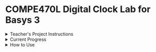 # COMPE470L Digital Clock Lab for Basys 3

<details>
	<summary> Teacher's Project Instructions </summary>
This lab is to create a digital clock of your own design.  As a minimum, it must display the time on the 7 segment LED display using multiplexing of the digits at a rate of exactly 50Hz (1/50Hz= 20 mS for all 4 digits and each digit must be on for 5 mS = 20 mS/4). You must demonstrate the timing accuracy using the scope or the logic analyzer.  

The minimum design for a C grade must display the time and blink the minutes' digit decimal point once per second (on for 0.5 sec, off for 0.5 sec). You must also allow setting the time using the push buttons and switches. The push buttons and DIP switches may be used however you like, but you must be able to set the hours and minutes.  That represents the  minimum required for a C grade on this lab.  

Other things to add for a grade better than C: push buttons and switches can be used to select optional display of seconds, date, alarm time, snooze, enable/disable features, stopwatch, kitchen countdown timer, audio beep output, or anything else you can think of.

NOTE: This is an individual, one-student per project effort, so you must design and implement this project on your own. You may work with others on debugging.  You may help each other out, but the design and code must be your own, or from your previous lab assignments (and identified as such).   You must also write up this lab in a document, so you should keep written notes as you progress because you will have to include them in your report.
</details>

<details>
	<summary> Current Progress </summary>
	The basic clock features work correctly, at the proper speed.
	Extra Credit features:

	+  AM/PM mode  

	+  Toggle AM/PM mode

</details>

<details>
	<summary> How to Use  </summary>

+ Push center button to swap between Clock mode and Set Time mode.  

+ When in set time mode:  

	+ Push left/right buttons to swap between setting minutes and hours.  

	+ Push up/down buttons to increment and decrement time, respectively.  

+ When Switch SW0 is up, the clock will display in military time (00:00 to 23:59). When SW0 is down, the clock will display in AM/PM time (12:00 AM to 11:59 PM).  

	+ LED LD0 is the AM/PM indicator. If LED 0 is on, then the current time is HH:YY PM.  
</details>

